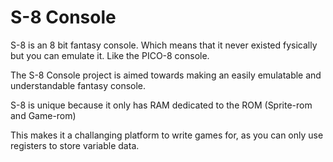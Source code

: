 # S-8 Console

S-8 is an 8 bit fantasy console. Which means that it never existed fysically but you can emulate it. Like the PICO-8 console.

The S-8 Console project is aimed towards making an easily emulatable and understandable fantasy console. 

S-8 is unique because it only has RAM dedicated to the ROM (Sprite-rom and Game-rom)

This makes it a challanging platform to write games for, as you can only use registers to store variable data. 

